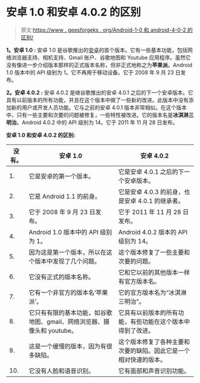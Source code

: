 # 安卓 1.0 和安卓 4.0.2 的区别

> 原文:[https://www . geesforgeks . org/Android-1-0 和 android-4-0-2 的区别/](https://www.geeksforgeeks.org/difference-between-android-1-0-and-android-4-0-2/)

**1。安卓 1.0 :**
安卓 1.0 是谷歌推出的[安卓](https://www.geeksforgeeks.org/introduction-to-android-development/)的首个版本。它有一些基本功能，包括网络浏览器支持、相机支持、Gmail 账户、谷歌地图和 Youtube 应用程序。虽然它没有像进一步介绍版本那样的正式版本名称，但非正式地称之为**苹果派**。Android 1.0 版本中的 API 级别为 1。它不再用于移动设备。它于 2008 年 9 月 23 日发布。

**2。安卓 4.0.2 :**
安卓 4.0.2 是继谷歌推出的安卓 4.0.1 之后的下一个安卓版本。它具有以前版本的所有功能，并且在这个版本中做了一些新的改进。此版本中没有添加新的用户或开发人员功能。它与之前的安卓 4.0.1 版本非常相似。在这个版本中，只有一些主要和次要的问题被修复，一些特性被改进。它的版本名是**冰淇淋三明治**。Android 4.0.2 中的 API 级别为 14。它于 2011 年 11 月 28 日发布。

**安卓 1.0 和安卓 4.0.2 的区别:**

<center>

| 没有。 | 安卓 1.0 | 安卓 4.0.2 |
| --- | --- | --- |
| 1. | 它是安卓的第一个版本。 | 它是安卓 4.0.1 之后的下一个安卓版本。 |
| 2. | 它是 Android 1.1 的前身。 | 它是安卓 4.0.3 的前身，也是安卓 4.0.1 的继承者。 |
| 3. | 它于 2008 年 9 月 23 日发布。 | 它于 2011 年 11 月 28 日发布。 |
| 4. | Android 1.0 版本中的 API 级别为 1。 | Android 4.0.2 版本的 API 级别为 14。 |
| 5. | 因为这是第一个版本，所以在这个版本中发现了几个问题。 | 这个版本修复了一些主要和次要的问题。 |
| 6. | 它没有正式的版本名称。 | 它和它以前的其他版本一样有官方版本名。 |
| 7. | 它有一个非官方的版本名‘苹果派’。 | 它的官方版本名为“冰淇淋三明治”。 |
| 8. | 它只有有限的基本功能，如谷歌地图、gmail、网络浏览器、摄像头和 youtube。 | 它具有以前版本的所有功能，有些功能在这个版本中得到了改进。 |
| 9. | 这是一个缓慢的版本，因为有很多缺陷。 | 这个版本修复了各种主要和次要的缺陷。因此它是一个相对快速的版本。 |
| 10. | 它没有人脸和语音识别。 | 它有面部和声音识别功能。 |

</center>